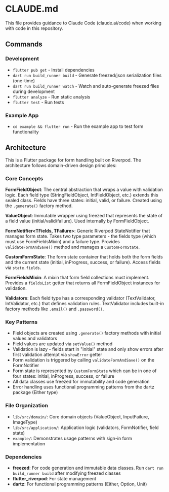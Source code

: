 # CLAUDE.md

This file provides guidance to Claude Code (claude.ai/code) when working with code in this repository.

## Commands

### Development
- `flutter pub get` - Install dependencies
- `dart run build_runner build` - Generate freezed/json serialization files (one-time)
- `dart run build_runner watch` - Watch and auto-generate freezed files during development
- `flutter analyze` - Run static analysis
- `flutter test` - Run tests

### Example App
- `cd example && flutter run` - Run the example app to test form functionality

## Architecture

This is a Flutter package for form handling built on Riverpod. The architecture follows domain-driven design principles:

### Core Concepts

**FormFieldObject**: The central abstraction that wraps a value with validation logic. Each field type (StringFieldObject, IntFieldObject, etc.) extends this sealed class. Fields have three states: initial, valid, or failure. Created using the `.generate()` factory method.

**ValueObject**: Immutable wrapper using freezed that represents the state of a field value (initial/valid/failure). Used internally by FormFieldObject.

**FormNotifier<TFields, TFailure>**: Generic Riverpod StateNotifier that manages form state. Takes two type parameters - the fields type (which must use FormFieldsMixin) and a failure type. Provides `validateFormAndSave()` method and manages a `CustomFormState`.

**CustomFormState**: The form state container that holds both the form fields and the current state (initial, inProgress, success, or failure). Access fields via `state.fields`.

**FormFieldsMixin**: A mixin that form field collections must implement. Provides a `fieldsList` getter that returns all FormFieldObject instances for validation.

**Validators**: Each field type has a corresponding validator (TextValidator, IntValidator, etc.) that defines validation rules. TextValidator includes built-in factory methods like `.email()` and `.password()`.

### Key Patterns

- Field objects are created using `.generate()` factory methods with initial values and validators
- Field values are updated via `setValue()` method
- Validation is lazy - fields start in "initial" state and only show errors after first validation attempt via `showError` getter
- Form validation is triggered by calling `validateFormAndSave()` on the FormNotifier
- Form state is represented by `CustomFormState` which can be in one of four states: initial, inProgress, success, or failure
- All data classes use freezed for immutability and code generation
- Error handling uses functional programming patterns from the dartz package (Either type)

### File Organization

- `lib/src/domain/`: Core domain objects (ValueObject, InputFailure, ImageType)
- `lib/src/application/`: Application logic (validators, FormNotifier, field state)
- `example/`: Demonstrates usage patterns with sign-in form implementation

### Dependencies

- **freezed**: For code generation and immutable data classes. Run `dart run build_runner build` after modifying freezed classes
- **flutter_riverpod**: For state management
- **dartz**: For functional programming patterns (Either, Option, Unit)
